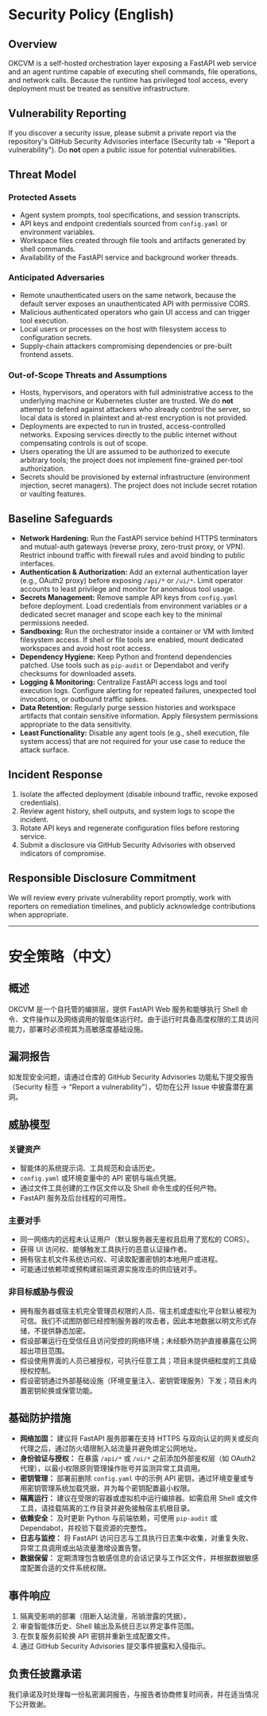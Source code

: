 # Security Policy (English)

## Overview
OKCVM is a self-hosted orchestration layer exposing a FastAPI web service and an agent runtime capable of executing shell commands, file operations, and network calls. Because the runtime has privileged tool access, every deployment must be treated as sensitive infrastructure.

## Vulnerability Reporting
If you discover a security issue, please submit a private report via the repository's GitHub Security Advisories interface (Security tab → "Report a vulnerability"). Do **not** open a public issue for potential vulnerabilities.

## Threat Model

### Protected Assets
- Agent system prompts, tool specifications, and session transcripts.
- API keys and endpoint credentials sourced from `config.yaml` or environment variables.
- Workspace files created through file tools and artifacts generated by shell commands.
- Availability of the FastAPI service and background worker threads.

### Anticipated Adversaries
- Remote unauthenticated users on the same network, because the default server exposes an unauthenticated API with permissive CORS.
- Malicious authenticated operators who gain UI access and can trigger tool execution.
- Local users or processes on the host with filesystem access to configuration secrets.
- Supply-chain attackers compromising dependencies or pre-built frontend assets.

### Out-of-Scope Threats and Assumptions
- Hosts, hypervisors, and operators with full administrative access to the underlying machine or Kubernetes cluster are trusted. We do **not** attempt to defend against attackers who already control the server, so local data is stored in plaintext and at-rest encryption is not provided.
- Deployments are expected to run in trusted, access-controlled networks. Exposing services directly to the public internet without compensating controls is out of scope.
- Users operating the UI are assumed to be authorized to execute arbitrary tools; the project does not implement fine-grained per-tool authorization.
- Secrets should be provisioned by external infrastructure (environment injection, secret managers). The project does not include secret rotation or vaulting features.

## Baseline Safeguards
- **Network Hardening:** Run the FastAPI service behind HTTPS terminators and mutual-auth gateways (reverse proxy, zero-trust proxy, or VPN). Restrict inbound traffic with firewall rules and avoid binding to public interfaces.
- **Authentication & Authorization:** Add an external authentication layer (e.g., OAuth2 proxy) before exposing `/api/*` or `/ui/*`. Limit operator accounts to least privilege and monitor for anomalous tool usage.
- **Secrets Management:** Remove sample API keys from `config.yaml` before deployment. Load credentials from environment variables or a dedicated secret manager and scope each key to the minimal permissions needed.
- **Sandboxing:** Run the orchestrator inside a container or VM with limited filesystem access. If shell or file tools are enabled, mount dedicated workspaces and avoid host root access.
- **Dependency Hygiene:** Keep Python and frontend dependencies patched. Use tools such as `pip-audit` or Dependabot and verify checksums for downloaded assets.
- **Logging & Monitoring:** Centralize FastAPI access logs and tool execution logs. Configure alerting for repeated failures, unexpected tool invocations, or outbound traffic spikes.
- **Data Retention:** Regularly purge session histories and workspace artifacts that contain sensitive information. Apply filesystem permissions appropriate to the data sensitivity.
- **Least Functionality:** Disable any agent tools (e.g., shell execution, file system access) that are not required for your use case to reduce the attack surface.

## Incident Response
1. Isolate the affected deployment (disable inbound traffic, revoke exposed credentials).
2. Review agent history, shell outputs, and system logs to scope the incident.
3. Rotate API keys and regenerate configuration files before restoring service.
4. Submit a disclosure via GitHub Security Advisories with observed indicators of compromise.

## Responsible Disclosure Commitment
We will review every private vulnerability report promptly, work with reporters on remediation timelines, and publicly acknowledge contributions when appropriate.

---

# 安全策略（中文）

## 概述
OKCVM 是一个自托管的编排层，提供 FastAPI Web 服务和能够执行 Shell 命令、文件操作以及网络调用的智能体运行时。由于运行时具备高度权限的工具访问能力，部署时必须视其为高敏感度基础设施。

## 漏洞报告
如发现安全问题，请通过仓库的 GitHub Security Advisories 功能私下提交报告（Security 标签 → “Report a vulnerability”），切勿在公开 Issue 中披露潜在漏洞。

## 威胁模型

### 关键资产
- 智能体的系统提示词、工具规范和会话历史。
- `config.yaml` 或环境变量中的 API 密钥与端点凭据。
- 通过文件工具创建的工作区文件以及 Shell 命令生成的任何产物。
- FastAPI 服务及后台线程的可用性。

### 主要对手
- 同一网络内的远程未认证用户（默认服务器无鉴权且启用了宽松的 CORS）。
- 获得 UI 访问权、能够触发工具执行的恶意认证操作者。
- 拥有宿主机文件系统访问权、可读取配置密钥的本地用户或进程。
- 可能通过依赖项或预构建前端资源实施攻击的供应链对手。

### 非目标威胁与假设
- 拥有服务器或宿主机完全管理员权限的人员、宿主机或虚拟化平台默认被视为可信。我们不试图防御已经控制服务器的攻击者，因此本地数据以明文形式存储，不提供静态加密。
- 假设部署运行在受信任且访问受控的网络环境；未经额外防护直接暴露在公网超出项目范围。
- 假设使用界面的人员已被授权，可执行任意工具；项目未提供细粒度的工具级授权控制。
- 假设密钥通过外部基础设施（环境变量注入、密钥管理服务）下发；项目未内置密钥轮换或保管功能。

## 基础防护措施
- **网络加固：** 建议将 FastAPI 服务部署在支持 HTTPS 与双向认证的网关或反向代理之后，通过防火墙限制入站流量并避免绑定公网地址。
- **身份验证与授权：** 在暴露 `/api/*` 或 `/ui/*` 之前添加外部鉴权层（如 OAuth2 代理），以最小权限原则管理操作账号并监测异常工具调用。
- **密钥管理：** 部署前删除 `config.yaml` 中的示例 API 密钥，通过环境变量或专用密钥管理系统加载凭据，并为每个密钥配置最小权限。
- **隔离运行：** 建议在受限的容器或虚拟机中运行编排器。如需启用 Shell 或文件工具，请挂载隔离的工作目录并避免接触宿主机根目录。
- **依赖安全：** 及时更新 Python 与前端依赖，可使用 `pip-audit` 或 Dependabot，并校验下载资源的完整性。
- **日志与监控：** 将 FastAPI 访问日志与工具执行日志集中收集，对重复失败、异常工具调用或出站流量激增设置告警。
- **数据保留：** 定期清理包含敏感信息的会话记录与工作区文件，并根据数据敏感度配置合适的文件系统权限。

## 事件响应
1. 隔离受影响的部署（阻断入站流量，吊销泄露的凭据）。
2. 审查智能体历史、Shell 输出及系统日志以界定事件范围。
3. 在恢复服务前轮换 API 密钥并重新生成配置文件。
4. 通过 GitHub Security Advisories 提交事件披露和入侵指示。

## 负责任披露承诺
我们承诺及时处理每一份私密漏洞报告，与报告者协商修复时间表，并在适当情况下公开致谢。
